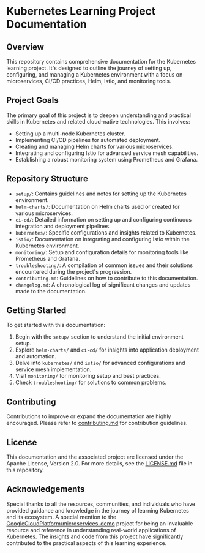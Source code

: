 # Kubernetes Learning Project Documentation

## Overview
This repository contains comprehensive documentation for the Kubernetes learning project. It's designed to outline the journey of setting up, configuring, and managing a Kubernetes environment with a focus on microservices, CI/CD practices, Helm, Istio, and monitoring tools.

## Project Goals
The primary goal of this project is to deepen understanding and practical skills in Kubernetes and related cloud-native technologies. This involves:
- Setting up a multi-node Kubernetes cluster.
- Implementing CI/CD pipelines for automated deployment.
- Creating and managing Helm charts for various microservices.
- Integrating and configuring Istio for advanced service mesh capabilities.
- Establishing a robust monitoring system using Prometheus and Grafana.

## Repository Structure
- `setup/`: Contains guidelines and notes for setting up the Kubernetes environment.
- `helm-charts/`: Documentation on Helm charts used or created for various microservices.
- `ci-cd/`: Detailed information on setting up and configuring continuous integration and deployment pipelines.
- `kubernetes/`: Specific configurations and insights related to Kubernetes.
- `istio/`: Documentation on integrating and configuring Istio within the Kubernetes environment.
- `monitoring/`: Setup and configuration details for monitoring tools like Prometheus and Grafana.
- `troubleshooting/`: A compilation of common issues and their solutions encountered during the project's progression.
- `contributing.md`: Guidelines on how to contribute to this documentation.
- `changelog.md`: A chronological log of significant changes and updates made to the documentation.

## Getting Started
To get started with this documentation:
1. Begin with the `setup/` section to understand the initial environment setup.
2. Explore `helm-charts/` and `ci-cd/` for insights into application deployment and automation.
3. Delve into `kubernetes/` and `istio/` for advanced configurations and service mesh implementation.
4. Visit `monitoring/` for monitoring setup and best practices.
5. Check `troubleshooting/` for solutions to common problems.

## Contributing
Contributions to improve or expand the documentation are highly encouraged. Please refer to [contributing.md](contributing.md) for contribution guidelines.

## License
This documentation and the associated project are licensed under the Apache License, Version 2.0. For more details, see the [LICENSE.md](LICENSE.md) file in this repository.


## Acknowledgements
Special thanks to all the resources, communities, and individuals who have provided guidance and knowledge in the journey of learning Kubernetes and its ecosystem. A special mention to the [GoogleCloudPlatform/microservices-demo](https://github.com/GoogleCloudPlatform/microservices-demo) project for being an invaluable resource and reference in understanding real-world applications of Kubernetes. The insights and code from this project have significantly contributed to the practical aspects of this learning experience.
